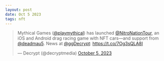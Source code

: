 ```yaml
---
layout: post
date: Oct 5 2023
tags: nft
---
```


<blockquote class="twitter-tweet"><p lang="en" dir="ltr">Mythical Games (<a href="https://twitter.com/playmythical?ref_src=twsrc%5Etfw">@playmythical</a>) has launched <a href="https://twitter.com/NitroNationTour?ref_src=twsrc%5Etfw">@NitroNationTour</a>, an iOS and Android drag racing game with NFT cars—and support from <a href="https://twitter.com/deadmau5?ref_src=twsrc%5Etfw">@deadmau5</a>. News at <a href="https://twitter.com/ggDecrypt?ref_src=twsrc%5Etfw">@ggDecrypt</a>: <a href="https://t.co/7Og3sQLA8I">https://t.co/7Og3sQLA8I</a></p>&mdash; Decrypt (@decryptmedia) <a href="https://twitter.com/decryptmedia/status/1710038442837524641?ref_src=twsrc%5Etfw">October 5, 2023</a></blockquote> <script async src="https://platform.twitter.com/widgets.js" charset="utf-8"></script>
